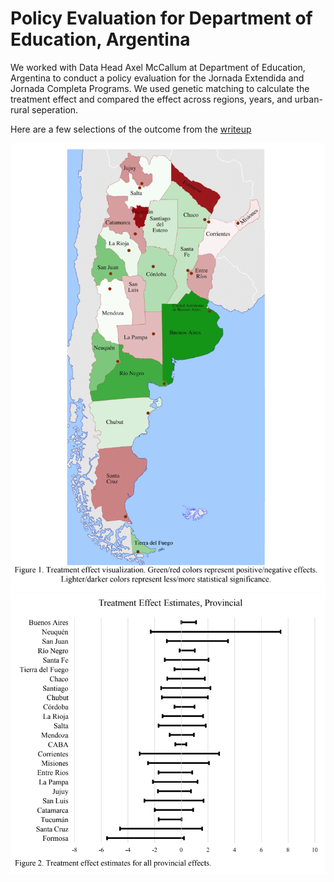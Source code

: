 # Policy Evaluation for Department of Education, Argentina
We worked with Data Head Axel McCallum at Department of Education, Argentina to conduct a policy evaluation for the Jornada Extendida and Jornada Completa Programs. We used genetic matching to calculate the treatment effect and compared the effect across regions, years, and urban-rural seperation. 

Here are a few selections of the outcome from the [writeup](https://github.com/xiaofanliang/EduPolicyEvaluation/blob/master/decisionmemo.pdf)
<p align="center">
    <img src="https://github.com/xiaofanliang/EduPolicyEvaluation/blob/master/img/evamap.png"/>
    <img src="https://github.com/xiaofanliang/EduPolicyEvaluation/blob/master/img/evastats.png"/>
</p>
